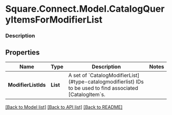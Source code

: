 # Square.Connect.Model.CatalogQueryItemsForModifierList

### Description



## Properties

Name | Type | Description | Notes
------------ | ------------- | ------------- | -------------
**ModifierListIds** | **List<string>** | A set of &#x60;CatalogModifierList](#type-catalogmodifierlist) IDs to be used to find associated [CatalogItem&#x60;s. | 



[[Back to Model list]](../README.md#documentation-for-models) [[Back to API list]](../README.md#documentation-for-api-endpoints) [[Back to README]](../README.md)

